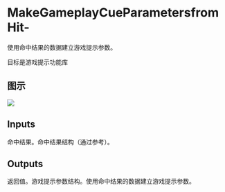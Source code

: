 # MakeGameplayCueParametersfromHit-

使用命中结果的数据建立游戏提示参数。

目标是游戏提示功能库

## 图示

![]($-20221218-19084134.png)

## Inputs

命中结果。命中结果结构（通过参考）。  

## Outputs

返回值。游戏提示参数结构。使用命中结果的数据建立游戏提示参数。
